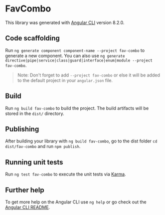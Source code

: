 # FavCombo

This library was generated with [Angular CLI](https://github.com/angular/angular-cli) version 8.2.0.

## Code scaffolding

Run `ng generate component component-name --project fav-combo` to generate a new component. You can also use `ng generate directive|pipe|service|class|guard|interface|enum|module --project fav-combo`.
> Note: Don't forget to add `--project fav-combo` or else it will be added to the default project in your `angular.json` file. 

## Build

Run `ng build fav-combo` to build the project. The build artifacts will be stored in the `dist/` directory.

## Publishing

After building your library with `ng build fav-combo`, go to the dist folder `cd dist/fav-combo` and run `npm publish`.

## Running unit tests

Run `ng test fav-combo` to execute the unit tests via [Karma](https://karma-runner.github.io).

## Further help

To get more help on the Angular CLI use `ng help` or go check out the [Angular CLI README](https://github.com/angular/angular-cli/blob/master/README.md).
